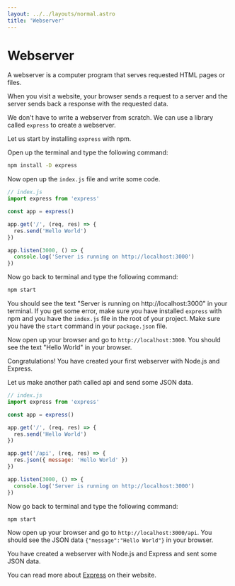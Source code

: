 ```yaml
---
layout: ../../layouts/normal.astro
title: 'Webserver'
---
```


# Webserver

A webserver is a computer program that serves requested HTML pages or files.

When you visit a website, your browser sends a request to a server and the server sends back a response with the requested data.

We don't have to write a webserver from scratch. We can use a library called `express` to create a webserver.

Let us start by installing `express` with npm.

Open up the terminal and type the following command:

```bash
npm install -D express
```

Now open up the `index.js` file and write some code.

```javascript
// index.js
import express from 'express'

const app = express()

app.get('/', (req, res) => {
  res.send('Hello World')
})

app.listen(3000, () => {
  console.log('Server is running on http://localhost:3000')
})
```

Now go back to terminal and type the following command:

```bash
npm start
```

You should see the text "Server is running on http://localhost:3000" in your terminal. If you get some error, make sure you have installed `express` with npm and you have the `index.js` file in the root of your project. Make sure you have the `start` command in your `package.json` file.

Now open up your browser and go to `http://localhost:3000`. You should see the text "Hello World" in your browser.

Congratulations! You have created your first webserver with Node.js and Express.

Let us make another path called api and send some JSON data.

```javascript
// index.js
import express from 'express'

const app = express()

app.get('/', (req, res) => {
  res.send('Hello World')
})

app.get('/api', (req, res) => {
  res.json({ message: 'Hello World' })
})

app.listen(3000, () => {
  console.log('Server is running on http://localhost:3000')
})
```

Now go back to terminal and type the following command:

```bash
npm start
```

Now open up your browser and go to `http://localhost:3000/api`. You should see the JSON data `{"message":"Hello World"}` in your browser.

You have created a webserver with Node.js and Express and sent some JSON data.

You can read more about [Express](https://expressjs.com/) on their website.
